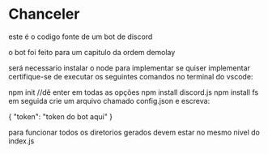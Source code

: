 # Chanceler

este é o codigo fonte de um bot de discord

o bot foi feito para um capitulo da ordem demolay

será necessario instalar o node para implementar
se quiser implementar certifique-se de executar os seguintes comandos no terminal do vscode:

npm init  //dê enter em todas as opções
npm install discord.js
npm install fs
em seguida crie um arquivo chamado config.json e escreva:

{
  "token": "token do bot aqui"
}

para funcionar todos os diretorios gerados devem estar no mesmo nivel do index.js
